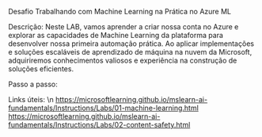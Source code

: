 Desafio Trabalhando com Machine Learning na Prática no Azure ML

Descrição: Neste LAB, vamos aprender a criar nossa conta no Azure e explorar as capacidades de Machine Learning da plataforma para desenvolver nossa primeira automação prática. Ao aplicar implementações e soluções escaláveis de aprendizado de máquina na nuvem da Microsoft, adquiriremos conhecimentos valiosos e experiência na construção de soluções eficientes.

Passo a passo:





Links úteis: \n
https://microsoftlearning.github.io/mslearn-ai-fundamentals/Instructions/Labs/01-machine-learning.html
https://microsoftlearning.github.io/mslearn-ai-fundamentals/Instructions/Labs/02-content-safety.html

